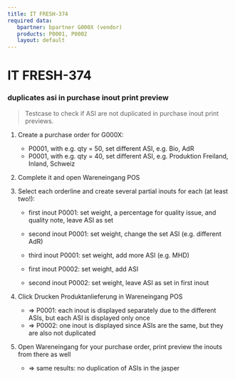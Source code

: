 ```yaml
---
title: IT FRESH-374
required data:
   bpartner: bpartner G000X (vendor)
   products: P0001, P0002 
   layout: default
---
```


# IT FRESH-374
### duplicates asi in purchase inout print preview
> Testcase to check if ASI are not duplicated
> in purchase inout print previews.


1. Create a purchase order for G000X:

	* P0001,  with e.g. qty = 50, set different ASI, e.g. Bio, AdR
	* P0001,  with e.g. qty = 40, set different ASI, e.g. Produktion Freiland, Inland, Schweiz
	
1. Complete it and open Wareneingang POS

1. Select each orderline and create several partial inouts for each (at least two!):

	* first inout P0001: set weight, a percentage for quality issue, and quality note, leave ASI as set
	* second inout P0001: set weight, change the set ASI (e.g. different AdR)
	* third inout P0001: set weight, add more ASI (e.g. MHD)
	
	* first inout P0002: set weight, add ASI
	* second inout P0002: set weight, leave ASI as set in first inout
	
1. Click Drucken Produktanlieferung in Wareneingang POS

	* => P0001: each inout is displayed separately due to the different ASIs, but each ASI is displayed only once
	* => P0002: one inout is displayed since ASIs are the same, but they are also not duplicated
	
1. Open Wareneingang for your purchase order, print preview the inouts from there as well

	* => same results: no duplication of ASIs in the jasper
	